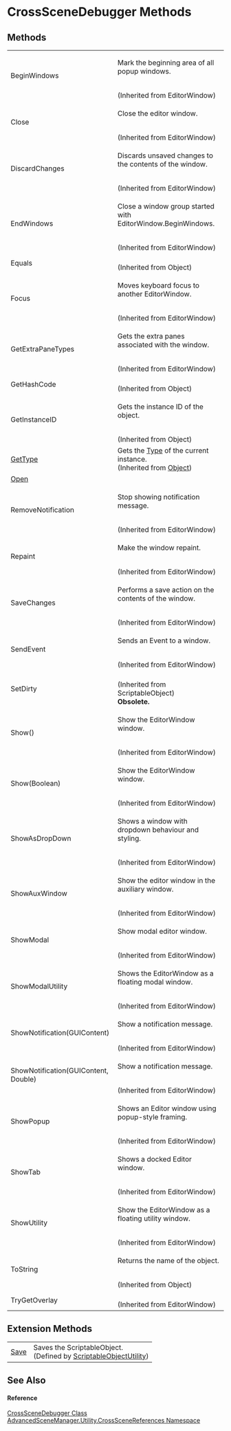 # CrossSceneDebugger Methods




## Methods
<table>
<tr>
<td>BeginWindows</td>
<td><p>Mark the beginning area of all popup windows.</p><br />(Inherited from EditorWindow)</td></tr>
<tr>
<td>Close</td>
<td><p>Close the editor window.</p><br />(Inherited from EditorWindow)</td></tr>
<tr>
<td>DiscardChanges</td>
<td><p>Discards unsaved changes to the contents of the window.</p><br />(Inherited from EditorWindow)</td></tr>
<tr>
<td>EndWindows</td>
<td><p>Close a window group started with EditorWindow.BeginWindows.</p><br />(Inherited from EditorWindow)</td></tr>
<tr>
<td>Equals</td>
<td><br />(Inherited from Object)</td></tr>
<tr>
<td>Focus</td>
<td><p>Moves keyboard focus to another EditorWindow.</p><br />(Inherited from EditorWindow)</td></tr>
<tr>
<td>GetExtraPaneTypes</td>
<td><p>Gets the extra panes associated with the window.</p><br />(Inherited from EditorWindow)</td></tr>
<tr>
<td>GetHashCode</td>
<td><br />(Inherited from Object)</td></tr>
<tr>
<td>GetInstanceID</td>
<td><p>Gets the instance ID of the object.</p><br />(Inherited from Object)</td></tr>
<tr>
<td><a href="https://learn.microsoft.com/dotnet/api/system.object.gettype" target="_blank" rel="noopener noreferrer">GetType</a></td>
<td>Gets the <a href="https://learn.microsoft.com/dotnet/api/system.type" target="_blank" rel="noopener noreferrer">Type</a> of the current instance.<br />(Inherited from <a href="https://learn.microsoft.com/dotnet/api/system.object" target="_blank" rel="noopener noreferrer">Object</a>)</td></tr>
<tr>
<td><a href="M_AdvancedSceneManager_Utility_CrossSceneReferences_CrossSceneDebugger_Open">Open</a></td>
<td> </td></tr>
<tr>
<td>RemoveNotification</td>
<td><p>Stop showing notification message.</p><br />(Inherited from EditorWindow)</td></tr>
<tr>
<td>Repaint</td>
<td><p>Make the window repaint.</p><br />(Inherited from EditorWindow)</td></tr>
<tr>
<td>SaveChanges</td>
<td><p>Performs a save action on the contents of the window.</p><br />(Inherited from EditorWindow)</td></tr>
<tr>
<td>SendEvent</td>
<td><p>Sends an Event to a window.</p><br />(Inherited from EditorWindow)</td></tr>
<tr>
<td>SetDirty</td>
<td><br />(Inherited from ScriptableObject)<br /><strong>Obsolete.</strong></td></tr>
<tr>
<td>Show()</td>
<td><p>Show the EditorWindow window.</p><br />(Inherited from EditorWindow)</td></tr>
<tr>
<td>Show(Boolean)</td>
<td><p>Show the EditorWindow window.</p><br />(Inherited from EditorWindow)</td></tr>
<tr>
<td>ShowAsDropDown</td>
<td><p>Shows a window with dropdown behaviour and styling.</p><br />(Inherited from EditorWindow)</td></tr>
<tr>
<td>ShowAuxWindow</td>
<td><p>Show the editor window in the auxiliary window.</p><br />(Inherited from EditorWindow)</td></tr>
<tr>
<td>ShowModal</td>
<td><p>Show modal editor window.</p><br />(Inherited from EditorWindow)</td></tr>
<tr>
<td>ShowModalUtility</td>
<td><p>Shows the EditorWindow as a floating modal window.</p><br />(Inherited from EditorWindow)</td></tr>
<tr>
<td>ShowNotification(GUIContent)</td>
<td><p>Show a notification message.</p><br />(Inherited from EditorWindow)</td></tr>
<tr>
<td>ShowNotification(GUIContent, Double)</td>
<td><p>Show a notification message.</p><br />(Inherited from EditorWindow)</td></tr>
<tr>
<td>ShowPopup</td>
<td><p>Shows an Editor window using popup-style framing.</p><br />(Inherited from EditorWindow)</td></tr>
<tr>
<td>ShowTab</td>
<td><p>Shows a docked Editor window.</p><br />(Inherited from EditorWindow)</td></tr>
<tr>
<td>ShowUtility</td>
<td><p>Show the EditorWindow as a floating utility window.</p><br />(Inherited from EditorWindow)</td></tr>
<tr>
<td>ToString</td>
<td><p>Returns the name of the object.</p><br />(Inherited from Object)</td></tr>
<tr>
<td>TryGetOverlay</td>
<td><br />(Inherited from EditorWindow)</td></tr>
</table>

## Extension Methods
<table>
<tr>
<td><a href="M_AdvancedSceneManager_Utility_ScriptableObjectUtility_Save">Save</a></td>
<td>Saves the ScriptableObject.<br />(Defined by <a href="T_AdvancedSceneManager_Utility_ScriptableObjectUtility">ScriptableObjectUtility</a>)</td></tr>
</table>

## See Also


#### Reference
<a href="T_AdvancedSceneManager_Utility_CrossSceneReferences_CrossSceneDebugger">CrossSceneDebugger Class</a>  
<a href="N_AdvancedSceneManager_Utility_CrossSceneReferences">AdvancedSceneManager.Utility.CrossSceneReferences Namespace</a>  

